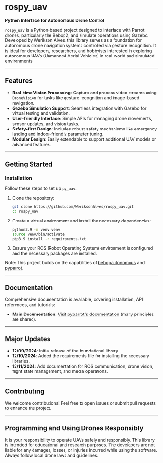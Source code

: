 # rospy_uav
**Python Interface for Autonomous Drone Control**

`rospy_uav` is a Python-based project designed to interface with Parrot drones, particularly the Bebop2, and simulate operations using Gazebo. Developed by Werikson Alves, this library serves as a foundation for autonomous drone navigation systems controlled via gesture recognition. It is ideal for developers, researchers, and hobbyists interested in exploring autonomous UAVs (Unmanned Aerial Vehicles) in real-world and simulated environments.

---

## **Features**
- **Real-time Vision Processing**: Capture and process video streams using `DroneVision` for tasks like gesture recognition and image-based navigation.
- **Gazebo Simulation Support**: Seamless integration with Gazebo for virtual testing and validation.
- **User-friendly Interface**: Simple APIs for managing drone movements, sensor updates, and vision tasks.
- **Safety-first Design**: Includes robust safety mechanisms like emergency landing and indoor-friendly parameter tuning.
- **Modular Design**: Easily extendable to support additional UAV models or advanced features.

---

## **Getting Started**

### **Installation**
Follow these steps to set up `py_uav`:

1. Clone the repository:
   ```bash
   git clone https://github.com/WeriksonAlves/rospy_uav.git
   cd rospy_uav
   ```

2. Create a virtual environment and install the necessary dependencies:
   ```bash
   python3.9 -m venv venv
   source venv/bin/activate
   pip3.9 install -r requirements.txt
   ```

3. Ensure your ROS (Robot Operating System) environment is configured and the necessary packages are installed.

Note: This project builds on the capabilities of [bebopautonomous](https://github.com/amymcgovern/bebopautonomous) and [pyparrot](https://github.com/amymcgovern/pyparrot).

---

## **Documentation**
Comprehensive documentation is available, covering installation, API references, and tutorials:
- **Main Documentation**: [Visit pyparrot's documentation](https://pyparrot.readthedocs.io) (many principles are shared).

---

## **Major Updates**
- **12/09/2024**: Initial release of the foundational library.
- **12/10/2024**: Added the requirements file for installing the necessary libraries.
- **12/11/2024**: Add documentation for ROS communication, drone vision, flight state management, and media operations.

---

## **Contributing**
We welcome contributions! Feel free to open issues or submit pull requests to enhance the project.

---

## **Programming and Using Drones Responsibly**
It is your responsibility to operate UAVs safely and responsibly. This library is intended for educational and research purposes. The developers are not liable for any damages, losses, or injuries incurred while using the software. Always follow local drone laws and guidelines.
